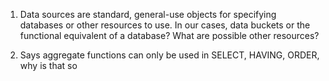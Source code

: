 1) Data sources are standard, general-use objects for specifying databases or other resources to use. In our cases, data buckets or the functional equivalent of a database? What are possible other resources?

2) Says aggregate functions can only be used in SELECT, HAVING, ORDER, why is that so




